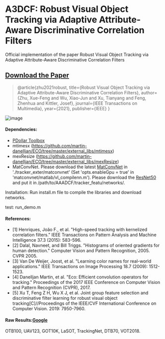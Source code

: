 # A3DCF: Robust Visual Object Tracking via Adaptive Attribute-Aware Discriminative Correlation Filters

Official implementation of the paper Robust Visual Object Tracking via Adaptive Attribute-Aware Discriminative Correlation Filters

## [Download the Paper](https://ieeexplore.ieee.org/abstract/document/9318537/)
>@article{zhu2021robust,
  title={Robust Visual Object Tracking via Adaptive Attribute-Aware Discriminative Correlation Filters},
  author={Zhu, Xue-Feng and Wu, Xiao-Jun and Xu, Tianyang and Feng, Zhenhua and Kittler, Josef},
  journal={IEEE Transactions on Multimedia},
  year={2021},
  publisher={IEEE}
}

![image](https://github.com/xuefeng-zhu5/A3DCF/tree/master/img.png)

#### Dependencies:
- [PDollar Toolbox](https://pdollar.github.io/toolbox)
- mtimesx (https://github.com/martin-danelljan/ECO/tree/master/external_libs/mtimesx)
- mexResize (https://github.com/martin-danelljan/ECO/tree/master/external_libs/mexResize) 
- MatConvNet. Please download the latest [MatConvNet](http://www.vlfeat.org/matconvnet/) in './tracker_exter/matconvnet' (Set 'opts.enableGpu = true' in 'matconvnet/matlab/vl_compilenn.m'). Please download the [ResNet50](http://www.vlfeat.org/matconvnet/models/imagenet-resnet-50-dag.mat) and put it in /path/to/AAADCF/tracker_featu/networks/.

Installation: Run install.m file to compile the libraries and download networks.

test: run_demo.m



#### References:
- [1] Henriques, João F., et al. "High-speed tracking with kernelized correlation filters." IEEE Transactions on Pattern Analysis and Machine Intelligence 37.3 (2015): 583-596.
- [2] Dalal, Navneet, and Bill Triggs. "Histograms of oriented gradients for human detection." Computer Vision and Pattern Recognition, 2005. CVPR 2005. 
- [3] Van De Weijer, Joost, et al. "Learning color names for real-world applications." IEEE Transactions on Image Processing 18.7 (2009): 1512-1523.
- [4] Danelljan Martin, et al. "Eco: Efficient convolution operators for tracking." Proceedings of the 2017 IEEE Conference on Computer Vision and Pattern Recognition (CVPR), 2017.
- [5] Xu T, Feng Z H, Wu X J, et al. Joint group feature selection and discriminative filter learning for robust visual object tracking[C]//Proceedings of the IEEE/CVF International Conference on Computer Vision. 2019: 7950-7960.

#### Raw Results:[Google](https://drive.google.com/drive/folders/1ghxZ6cRgMoMqd2plBhd1D6tiQ2YP3r6j?usp=sharing)
OTB100, UAV123, GOT10K, LaSOT, TrackingNet, DTB70, VOT2018.

